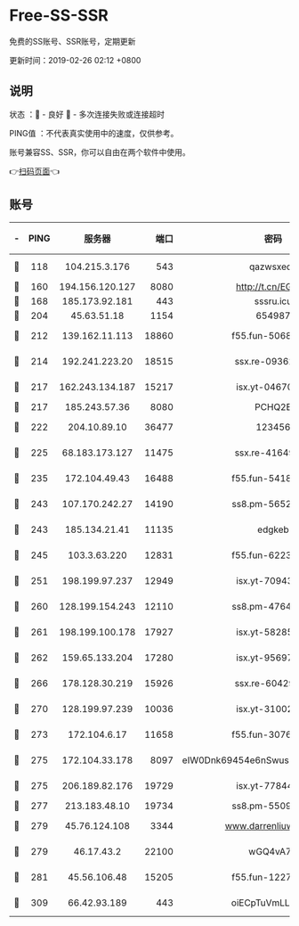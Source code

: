 # Free-SS-SSR

免费的SS账号、SSR账号，定期更新

更新时间：2019-02-26 02:12 +0800

## 说明

状态     ：🙂 - 良好 🙁 - 多次连接失败或连接超时

PING值   ：不代表真实使用中的速度，仅供参考。

账号兼容SS、SSR，你可以自由在两个软件中使用。

👉[扫码页面](https://liesauer.github.io/free-ss-ssr.github.io/)👈

## 账号

|-|PING|服务器|端口|密码|加密方式|区域|
|:----:|:----:|:-----:|-----:|:----:|:----:|:----:|
|🙂|118|104.215.3.176|543|qazwsxedc|aes-256-gcm|JP|
|🙂|160|194.156.120.127|8080|http://t.cn/EGJIyrl|rc4-md5|RU|
|🙂|168|185.173.92.181|443|sssru.icu|rc4-md5|RU|
|🙂|204|45.63.51.18|1154|654987|chacha20|US|
|🙂|212|139.162.11.113|18860|f55.fun-50686264|aes-256-cfb|SG|
|🙂|214|192.241.223.20|18515|ssx.re-09362839|aes-256-cfb|US|
|🙂|217|162.243.134.187|15217|isx.yt-04670550|aes-256-cfb|US|
|🙂|217|185.243.57.36|8080|PCHQ2E|rc4-md5|US|
|🙂|222|204.10.89.10|36477|123456|aes-256-cfb|US|
|🙂|225|68.183.173.127|11475|ssx.re-41649202|aes-256-cfb|US|
|🙂|235|172.104.49.43|16488|f55.fun-54186310|aes-256-cfb|SG|
|🙂|243|107.170.242.27|14190|ss8.pm-56526890|aes-256-cfb|US|
|🙂|243|185.134.21.41|11135|edgkeb|aes-256-cfb|GB|
|🙂|245|103.3.63.220|12831|f55.fun-62237207|aes-256-cfb|SG|
|🙂|251|198.199.97.237|12949|isx.yt-70943099|aes-256-cfb|US|
|🙂|260|128.199.154.243|12110|ss8.pm-47641220|aes-256-cfb|SG|
|🙂|261|198.199.100.178|17927|isx.yt-58285902|aes-256-cfb|US|
|🙂|262|159.65.133.204|17280|isx.yt-95697435|aes-256-cfb|SG|
|🙂|266|178.128.30.219|15926|ssx.re-60429787|aes-256-cfb|SG|
|🙂|270|128.199.97.239|10036|isx.yt-31002701|aes-256-cfb|SG|
|🙂|273|172.104.6.17|11658|f55.fun-30764636|aes-256-cfb|US|
|🙂|275|172.104.33.178|8097|eIW0Dnk69454e6nSwuspv9DmS201tQ0D|aes-256-cfb|SG|
|🙂|275|206.189.82.176|19729|isx.yt-77844520|aes-256-cfb|SG|
|🙂|277|213.183.48.10|19734|ss8.pm-55096385|rc4-md5|RU|
|🙂|279|45.76.124.108|3344|www.darrenliuwei.com|aes-256-cfb|AU|
|🙂|279|46.17.43.2|22100|wGQ4vA7D|aes-256-gcm|RU|
|🙂|281|45.56.106.48|15205|f55.fun-12278228|aes-256-cfb|US|
|🙂|309|66.42.93.189|443|oiECpTuVmLLxk4Ts|aes-256-cfb|US|
